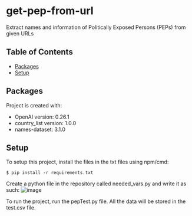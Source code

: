 # get-pep-from-url
Extract names and information of Politically Exposed Persons (PEPs) from given URLs

## Table of Contents
* [Packages](#packages)
* [Setup](#setup)

## Packages
Project is created with: 
* OpenAI version: 0.26.1
* country_list version: 1.0.0
* names-dataset: 3.1.0

## Setup
To setup this project, install the files in the txt files using npm/cmd:
```
$ pip install -r requirements.txt
```

Create a python file in the repository called needed_vars.py and write it as such:
![image](https://user-images.githubusercontent.com/101044075/215335146-00aebd92-8f9e-4aa3-9ac0-9a80e025b655.png)

To run the project, run the pepTest.py file. All the data will be stored in the test.csv file.